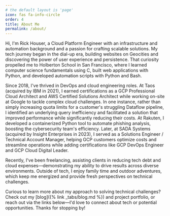 ```yaml
---
# the default layout is 'page'
icon: fas fa-info-circle
order: 4
title: About Me
permalink: /about/
---
```


Hi, I'm Rick Houser, a Cloud Platform Engineer with an infrastructure and automation background and a passion for crafting scalable solutions. My tech journey began in the dial-up era, building websites on Geocities and discovering the power of user experience and persistence. That curiosity propelled me to Holberton School in San Francisco, where I learned computer science fundamentals using C, built web applications with Python, and developed automation scripts with Python and Bash.

Since 2018, I've thrived in DevOps and cloud engineering roles. At Taos (acquired by IBM in 2021), I earned certifications as a GCP Professional Cloud Architect and AWS Certified Solutions Architect while working on-site at Google to tackle complex cloud challenges. In one instance, rather than simply increasing quota limits for a customer's struggling Dataflow pipeline, I identified an underlying query inefficiency and facilitated a solution that improved performance while significantly reducing their costs. At Rakuten, I developed a containerized Python tool to automate phishing analysis, boosting the cybersecurity team's efficiency. Later, at SADA Systems (acquired by Insight Enterprises in 2023), I served as a Solutions Engineer / Technical Account Manager, helping GCP customers optimize costs and streamline operations while adding certifications like GCP DevOps Engineer and GCP Cloud Digital Leader.

Recently, I've been freelancing, assisting clients in reducing tech debt and cloud expenses—demonstrating my ability to drive results across diverse environments. Outside of tech, I enjoy family time and outdoor adventures, which keep me energized and provide fresh perspectives on technical challenges.

Curious to learn more about my approach to solving technical challenges? Check out my [blog]({% link _tabs/blog.md %}) and project portfolio, or reach out via the links below—I'd love to connect about tech or potential opportunities. Thanks for stopping by!

